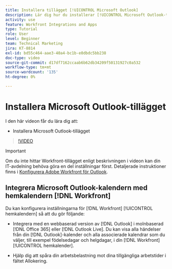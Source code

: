 ```yaml
---
title: Installera tillägget [!UICONTROL Microsoft Outlook]
description: Lär dig hur du installerar [!UICONTROL Microsoft Outlook-tillägget]
activity: use
feature: Workfront Integrations and Apps
type: Tutorial
role: User
level: Beginner
team: Technical Marketing
jira: KT-8814
exl-id: bd55c464-aae3-40a4-bc1b-e0dbdc5bb238
doc-type: video
source-git-commit: d17df7162ccaab6b62db34209f50131927c0a532
workflow-type: tm+mt
source-wordcount: '135'
ht-degree: 0%

---
```


# Installera Microsoft Outlook-tillägget

I den här videon får du lära dig att:

* Installera Microsoft Outlook-tillägget

>[!VIDEO](https://video.tv.adobe.com/v/335115/?quality=12&learn=on&enablevpops)

>[!IMPORTANT]
>
>Om du inte hittar Workfront-tillägget enligt beskrivningen i videon kan din IT-avdelning behöva göra en del inställningar först. Detaljerade instruktioner finns i [Konfigurera Adobe Workfront för Outlook](https://experienceleague.adobe.com/docs/workfront/using/adobe-workfront-integrations/workfront-for-outlook/set-up-workfront-for-outlook.html?lang=sv-SE).

## Integrera Microsoft Outlook-kalendern med hemkalendern [!DNL Workfront]

Du kan konfigurera inställningarna för [!DNL Workfront] [!UICONTROL hemkalendern] så att du gör följande:

* Integrera med en webbaserad version av [!DNL Outlook] i molnbaserad [!DNL Office 365] eller [!DNL Outlook Live]. Du kan visa alla händelser från din [!DNL Outlook]-kalender och alla associerade kalendrar som du väljer, till exempel födelsedagar och helgdagar, i din [!DNL Workfront] [!UICONTROL hemkalender].

* Hjälp dig att spåra din arbetsbelastning mot dina tillgängliga arbetstider i fältet Allokering.
